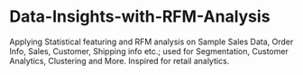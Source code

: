 # Data-Insights-with-RFM-Analysis
Applying Statistical featuring and RFM analysis on Sample Sales Data, Order Info, Sales, Customer, Shipping info etc.; used for Segmentation, Customer Analytics, Clustering and More. Inspired for retail analytics. 
